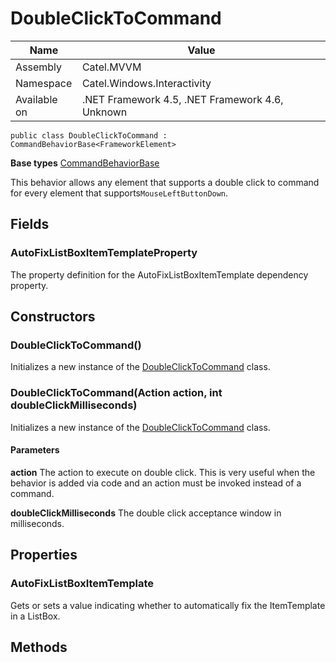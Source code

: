 

# DoubleClickToCommand

Name|Value
---|---
Assembly|Catel.MVVM
Namespace|Catel.Windows.Interactivity
Available on|.NET Framework 4.5, .NET Framework 4.6, Unknown

```
public class DoubleClickToCommand : CommandBehaviorBase<FrameworkElement>
```

**Base types**
[CommandBehaviorBase]()


This behavior allows any element that supports a double click to command for every element that supports`MouseLeftButtonDown`.



## Fields

### AutoFixListBoxItemTemplateProperty

The property definition for the AutoFixListBoxItemTemplate dependency property.



## Constructors

### DoubleClickToCommand()

Initializes a new instance of the [DoubleClickToCommand](#) class.



### DoubleClickToCommand(Action action, int doubleClickMilliseconds)

Initializes a new instance of the [DoubleClickToCommand](#) class.

#### Parameters

**action**
The action to execute on double click. This is very useful when the behavior is added via code and an action must be invoked instead of a command.

**doubleClickMilliseconds**
The double click acceptance window in milliseconds.



## Properties

### AutoFixListBoxItemTemplate

Gets or sets a value indicating whether to automatically fix the ItemTemplate in a ListBox.



## Methods

